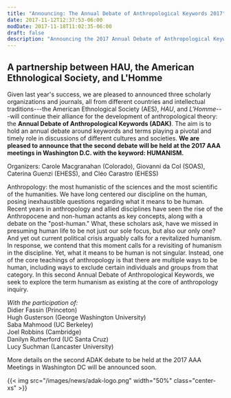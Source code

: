 ```yaml
---
title: "Announcing: The Annual Debate of Anthropological Keywords 2017"
date: 2017-11-12T12:37:53-06:00
modDate: 2017-11-18T11:02:35-06:00
draft: false
description: "Announcing the 2017 Annual Debate of Anthropological Keywords on Humanism to be held at the AAA meetings in Washington, D.C."
---
```


## A partnership between HAU, the American Ethnological Society, and L'Homme

Given last year's success,  we are pleased to announced three scholarly organizations and journals, all from different countries and intellectual traditions---the American Ethnological Society (AES), *HAU*, and *L'Homme*---will continue their alliance for the development of anthropological theory: the **Annual Debate of Anthropological Keywords (ADAK)**. The aim is to hold an annual debate around keywords and terms playing a pivotal and timely role in discussions of different cultures and societies. **We are pleased to announce that the second  debate will be held at the 2017 AAA meetings in Washington D.C. with the keyword: HUMANISM.**

Organizers: Carole Macgranahan (Colorado), Giovanni da Col (SOAS), Caterina Guenzi (EHESS), and Cléo Carastro (EHESS)

Anthropology: the most humanistic of the sciences and the most scientific of the humanities. We have long centered our discipline on the human, posing inexhaustible questions regarding what it means to be human. Recent years in anthropology and allied disciplines have seen the rise of the Anthropocene and non-human actants as key concepts, along with a debate on the "post-human."  What, these scholars ask, have we missed in presuming human life to be not just our sole focus, but also our only one? And yet out current political crisis arguably calls for a revitalized humanism.  In response, we contend that this moment calls for a revisiting of humanism in the discipline. Yet, what it means to be human is not singular. Instead, one of the core teachings of anthropology is that there are multiple ways to be human, including ways to exclude certain individuals and groups from that category. In this second Annual Debate of Anthropological Keywords, we seek to explore the term humanism as existing at the core of anthropology inquiry.

*With the participation of:*\
Didier Fassin (Princeton)\
Hugh Gusterson (George Washington University)\
Saba Mahmood (UC Berkeley)\
Joel Robbins (Cambridge)\
Danilyn Rutherford (UC Santa Cruz)\
Lucy Suchman  (Lancaster University)

More details on the second ADAK debate to be held at the 2017 AAA Meetings in Washington DC will be announced soon.

{{< img src="/images/news/adak-logo.png" width="50%" class="center-xs" >}}

